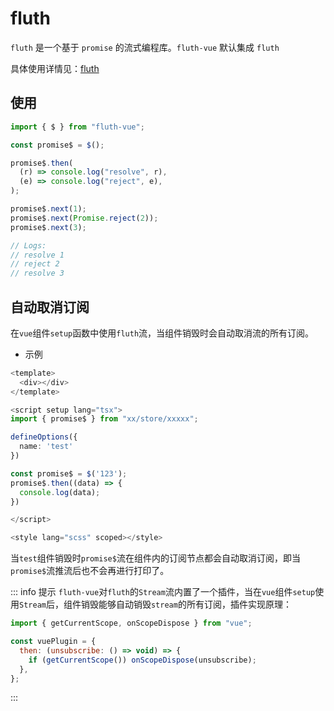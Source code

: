 # fluth

`fluth` 是一个基于 `promise` 的流式编程库。`fluth-vue` 默认集成 `fluth`

具体使用详情见：[fluth](https://fluthjs.github.io/fluth-doc/)

## 使用

```javascript
import { $ } from "fluth-vue";

const promise$ = $();

promise$.then(
  (r) => console.log("resolve", r),
  (e) => console.log("reject", e),
);

promise$.next(1);
promise$.next(Promise.reject(2));
promise$.next(3);

// Logs:
// resolve 1
// reject 2
// resolve 3
```

## 自动取消订阅

在`vue`组件`setup`函数中使用`fluth`流，当组件销毁时会自动取消流的所有订阅。

- 示例

```typescript
<template>
  <div></div>
</template>

<script setup lang="tsx">
import { promise$ } from "xx/store/xxxxx";

defineOptions({
  name: 'test'
})

const promise$ = $('123');
promise$.then((data) => {
  console.log(data);
})

</script>

<style lang="scss" scoped></style>
```

当`test`组件销毁时`promise$`流在组件内的订阅节点都会自动取消订阅，即当`promise$`流推流后也不会再进行打印了。

::: info 提示
`fluth-vue`对`fluth`的`Stream`流内置了一个插件，当在`vue`组件`setup`使用`Stream`后，组件销毁能够自动销毁`stream`的所有订阅，插件实现原理：

```javascript
import { getCurrentScope, onScopeDispose } from "vue";

const vuePlugin = {
  then: (unsubscribe: () => void) => {
    if (getCurrentScope()) onScopeDispose(unsubscribe);
  },
};
```

:::
